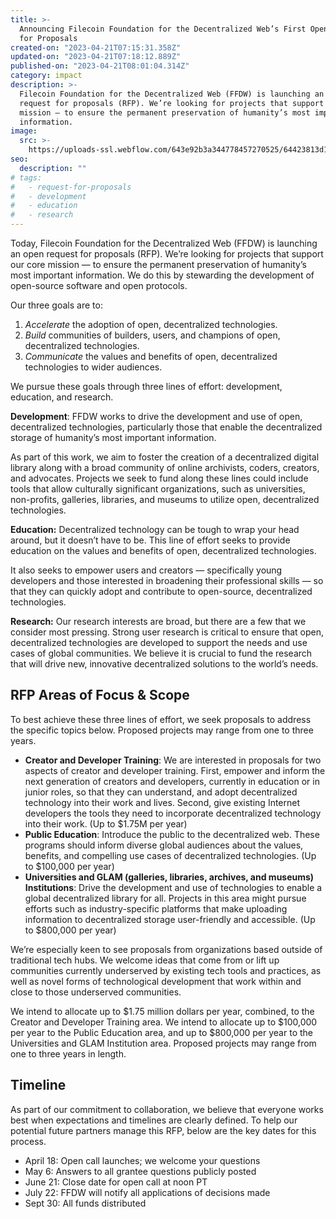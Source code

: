 ```yaml
---
title: >-
  Announcing Filecoin Foundation for the Decentralized Web’s First Open Request
  for Proposals
created-on: "2023-04-21T07:15:31.358Z"
updated-on: "2023-04-21T07:18:12.889Z"
published-on: "2023-04-21T08:01:04.314Z"
category: impact
description: >-
  Filecoin Foundation for the Decentralized Web (FFDW) is launching an open
  request for proposals (RFP). We’re looking for projects that support our core
  mission — to ensure the permanent preservation of humanity’s most important
  information.
image:
  src: >-
    https://uploads-ssl.webflow.com/643e92b3a344778457270525/64423813d1b0259171f6ef5e_ffdw-request-for-proposals.png
seo:
  description: ""
# tags:
#   - request-for-proposals
#   - development
#   - education
#   - research
---
```


Today, Filecoin Foundation for the Decentralized Web (FFDW) is launching an open request for proposals (RFP). We’re looking for projects that support our core mission — to ensure the permanent preservation of humanity’s most important information. We do this by stewarding the development of open-source software and open protocols.

Our three goals are to:

1. _Accelerate_ the adoption of open, decentralized technologies.
2. _Build_ communities of builders, users, and champions of open, decentralized technologies.
3. _Communicate_ the values and benefits of open, decentralized technologies to wider audiences.

We pursue these goals through three lines of effort: development, education, and research.

**Development**: FFDW works to drive the development and use of open, decentralized technologies, particularly those that enable the decentralized storage of humanity’s most important information.

As part of this work, we aim to foster the creation of a decentralized digital library along with a broad community of online archivists, coders, creators, and advocates. Projects we seek to fund along these lines could include tools that allow culturally significant organizations, such as universities, non-profits, galleries, libraries, and museums to utilize open, decentralized technologies.

**Education:** Decentralized technology can be tough to wrap your head around, but it doesn’t have to be. This line of effort seeks to provide education on the values and benefits of open, decentralized technologies.

It also seeks to empower users and creators — specifically young developers and those interested in broadening their professional skills — so that they can quickly adopt and contribute to open-source, decentralized technologies.

**Research:** Our research interests are broad, but there are a few that we consider most pressing. Strong user research is critical to ensure that open, decentralized technologies are developed to support the needs and use cases of global communities. We believe it is crucial to fund the research that will drive new, innovative decentralized solutions to the world’s needs.

## RFP Areas of Focus & Scope

To best achieve these three lines of effort, we seek proposals to address the specific topics below. Proposed projects may range from one to three years.

- **Creator and Developer Training**: We are interested in proposals for two aspects of creator and developer training. First, empower and inform the next generation of creators and developers, currently in education or in junior roles, so that they can understand, and adopt decentralized technology into their work and lives. Second, give existing Internet developers the tools they need to incorporate decentralized technology into their work. (Up to $1.75M per year)
- **Public Education**: Introduce the public to the decentralized web. These programs should inform diverse global audiences about the values, benefits, and compelling use cases of decentralized technologies. (Up to $100,000 per year)
- **Universities and GLAM (galleries, libraries, archives, and museums) Institutions**: Drive the development and use of technologies to enable a global decentralized library for all. Projects in this area might pursue efforts such as industry-specific platforms that make uploading information to decentralized storage user-friendly and accessible. (Up to $800,000 per year)

We’re especially keen to see proposals from organizations based outside of traditional tech hubs. We welcome ideas that come from or lift up communities currently underserved by existing tech tools and practices, as well as novel forms of technological development that work within and close to those underserved communities.

We intend to allocate up to $1.75 million dollars per year, combined, to the Creator and Developer Training area. We intend to allocate up to $100,000 per year to the Public Education area, and up to $800,000 per year to the Universities and GLAM Institution area. Proposed projects may range from one to three years in length.

## Timeline

As part of our commitment to collaboration, we believe that everyone works best when expectations and timelines are clearly defined. To help our potential future partners manage this RFP, below are the key dates for this process.

- April 18: Open call launches; we welcome your questions
- May 6: Answers to all grantee questions publicly posted
- June 21: Close date for open call at noon PT
- July 22: FFDW will notify all applications of decisions made
- Sept 30: All funds distributed
